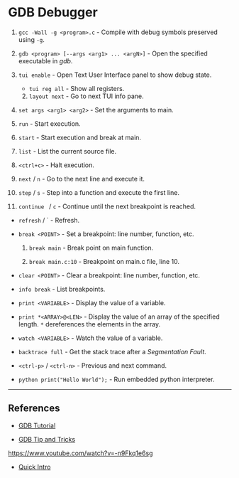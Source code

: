 # GDB Debugger

1. `gcc -Wall -g <program>.c` - Compile with debug symbols preserved using `-g`.

2. `gdb <program> [--args <arg1> ... <argN>]` - Open the specified executable in _gdb_.

2. `tui enable` - Open Text User Interface panel to show debug state.

    * `tui reg all` - Show all registers.
    
    2. `layout next` - Go to next TUI info pane.

3. `set args <arg1> <arg2>` - Set the arguments to main.

3. `run` - Start execution.

4. `start` - Start execution and break at main.

4. `list` - List the current source file.

4. `<ctrl+c>` - Halt execution.

5. `next` / `n` - Go to the next line and execute it.

5. `step` / `s` - Step into a function and execute the first line.

5. `continue ` / `c` - Continue until the next breakpoint is reached.

* `refresh` / `<ctrl-L> - Refresh.

* `break <POINT>` - Set a breakpoint: line number, function, etc.

    1. `break main` - Break point on main function.

    2. `break main.c:10`  - Breakpoint on main.c file, line 10.

* `clear <POINT>` - Clear a breakpoint: line number, function, etc.

* `info break` - List breakpoints.

* `print <VARIABLE>` - Display the value of a variable.

* `print *<ARRAY>@<LEN>` - Display the value of an array of the specified length. `*` dereferences the elements in the array.

* `watch <VARIABLE>` - Watch the value of a variable.

* `backtrace full` - Get the stack trace after a _Segmentation Fault_.

* `<ctrl-p>` / `<ctrl-n>` - Previous and next command. 

* `python print("Hello World");` - Run embedded python interpreter.

---

## References

* [GDB Tutorial](https://www.youtube.com/watch?v=bWH-nL7v5F4)

* [GDB Tip and Tricks](https://www.youtube.com/watch?v=PorfLSr3DDI)

https://www.youtube.com/watch?v=-n9Fkq1e6sg

* [Quick Intro](https://web.eecs.umich.edu/~sugih/pointers/gdbQS.html)



